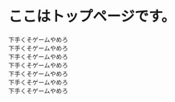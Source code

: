 # ここはトップページです。
    下手くそゲームやめろ
    下手くそゲームやめろ
    下手くそゲームやめろ
    下手くそゲームやめろ
    下手くそゲームやめろ
    下手くそゲームやめろ
    下手くそゲームやめろ